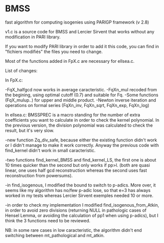 # BMSS
fast algorithm for computing isogenies using PARIGP framework (v 2.8)

v1.c is a source code for BMSS and Lercier Sirvent that works without any modification in PARI library.

If you want to modify PARI library in order to add it this code, you can find in "fichiers modifiés" the files you need to change.

Most of the functions added in FpX.c are necessary for ellsea.c.

List of changes:

In FpX.c:

-FqX_halfgcd now works in average caracteristic.
-FqXn_mul recoded from the begining, using optimal cutoff (0.7) and suitable for Fq.
-Some functions (FqX_mulup..) for upper and middle product.
-Newton inverse iteration and operations on formal series (FqXn_inv, FqXn_sqrt, FqXn_exp, FqXn_log)


In ellsea.c:
BMSSPREC is a macro standing for the number of extra coefficients you want to calculate in order to check the kernel polynomial.
In the previous version, the division polynomial was calculated to check the result, but it's very slow.

-new function Zq_div_safe, because either the existing function didn't work or I didn't manage to make it work correctly.
Anyway the previous code with find_kernel didn't work in small caracteristic.

-two functions find_kernel_BMSS and find_kernel_LS, the first one is about 10 times quicker than the second but only works if pp>l. (both are quasi linear, one uses half gcd reconstruction whereas the second uses fast reconstruction from powersums).

-in find_isogenous, I modified the bound to switch to p-adics. More over, it seems like my algorithm has no/few p-adic lose, so that e=3 has always worked in my tests whereas Lercier Sirvent exemples needed 10 or more.

-in order to check my implementation I modified find_isogenous_from_Atkin, in order to avoid zero divisions (returning NULL in pathologic cases of Hensel Lemma, or avoiding the calculation of pp1 when using p-adics), but I think the 3 functions need to be reviewed.

NB: in some rare cases in low caracteristic, the algorithm didn't end switching between mt_pathological and mt_atkin.
